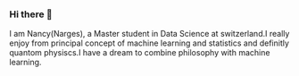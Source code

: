 ### Hi there 👋
I am Nancy(Narges), a Master student in Data Science at switzerland.I really enjoy from principal concept of machine learning and statistics and definitly quantom physiscs.I have a dream to combine philosophy with machine learning.

